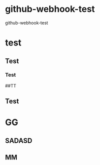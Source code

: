 # github-webhook-test
github-webhook-test

# test
## Test
### Test
##TT

## Test

# GG

## SADASD


## MM
